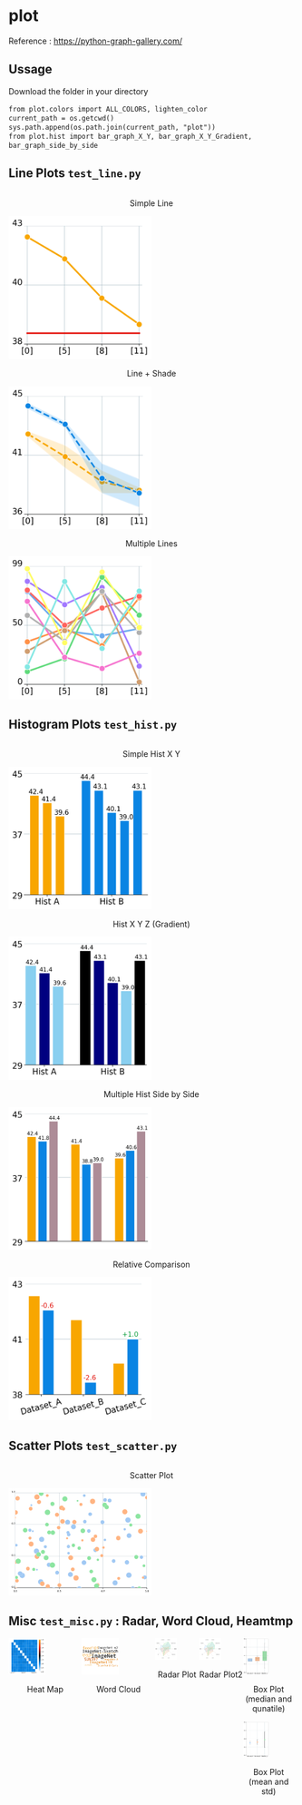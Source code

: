 # plot

Reference : https://python-graph-gallery.com/

## Ussage 
Download the folder in your directory 
```
from plot.colors import ALL_COLORS, lighten_color
current_path = os.getcwd()
sys.path.append(os.path.join(current_path, "plot"))
from plot.hist import bar_graph_X_Y, bar_graph_X_Y_Gradient, bar_graph_side_by_side
```
## Line Plots `test_line.py`

<div style="display: flex; justify-content: space-around;">
  <div>
    <p style="text-align: center;">Simple Line</p>
    <img src="Pictures/test_line.png" alt="Simple Line" style="width: 50%;">    
    <p style="text-align: center;">Line + Shade</p>
    <img src="Pictures/test_shade.png" alt="Line + Shade" style="width: 50%;">    
    <p style="text-align: center;">Multiple Lines</p>
    <img src="Pictures/test_multiple.png" alt="Multiple Lines" style="width: 50%;">    
  </div>
</div>


## Histogram Plots `test_hist.py`

<div style="display: flex; justify-content: space-around;">
  <div>
    <p style="text-align: center;">Simple Hist X Y</p>
    <img src="Pictures/test_hx_hy.png" alt="Hist X Y" style="width: 50%;">
    <p style="text-align: center;">Hist X Y Z (Gradient)</p>
    <img src="Pictures/test_hx_hy_gradient.png" alt="Hist X Y Z" style="width: 50%;">
    <p style="text-align: center;">Multiple Hist Side by Side</p>
    <img src="Pictures/test_hist_side.png" alt="Hist X Y Z" style="width: 50%;">
    <p style="text-align: center;">Relative Comparison</p>
    <img src="Pictures/test_hist_side_diff_labels.png" alt="Hist X Y" style="width: 50%;">
  </div>
</div>



## Scatter Plots `test_scatter.py`

<div style="display: flex; justify-content: space-around;">
  <div>
    <p style="text-align: center;">Scatter Plot</p>
    <img src="Pictures/test_scatter.png" alt="Hist X Y" style="width: 50%;">
  </div>
</div>




## Misc `test_misc.py` : Radar, Word Cloud, Heamtmp


<div style="display: flex; justify-content: space-around;">
  <div>
    <img src="Pictures/test_heatmap.png" alt="Heat map" style="width: 50%;">
    <p style="text-align: center;">Heat Map</p>
  </div>
  <div>
    <img src="Pictures/test_word_cloud.png" alt="Word Cloud" style="width: 50%;">
    <p style="text-align: center;">Word Cloud</p>
  </div>
  <div>
    <img src="Pictures/test_radar2.png" alt="Multiple Lines" style="width: 50%;">
    <p style="text-align: center;">Radar Plot</p>
  </div>
  <div>
    <img src="Pictures/test_radar1.png" alt="Multiple Lines" style="width: 50%;">
    <p style="text-align: center;">Radar Plot2</p>
  </div>
  <div>
    <img src="Pictures/test_box.png" alt="Multiple Lines" style="width: 50%;">
    <p style="text-align: center;">Box Plot (median and qunatile)</p>
    <img src="Pictures/test_box_mean.png" alt="Multiple Lines" style="width: 50%;">
    <p style="text-align: center;">Box Plot (mean and std)</p>
  </div>
</div>

